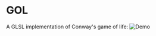# GOL

A GLSL implementation of Conway's game of life:
![Demo](https://github.com/floriansimon1/gol/raw/main/demo.gif)
